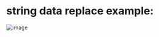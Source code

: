 # string data replace example:
![image](https://github.com/user-attachments/assets/b1310321-f89b-4d6e-8cf8-bcc34fcdb277)
